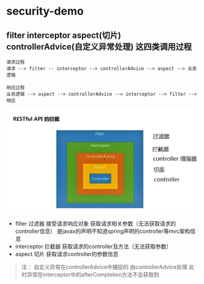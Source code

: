 # security-demo

## filter interceptor aspect(切片) controllerAdvice(自定义异常处理) 这四类调用过程

```text
请求过程
请求 --> filter -- interceptor --> controllerAdvice --> aspect --> 业务逻辑

响应过程
业务逻辑 --> aspect --> controllerAdvice --> interceptor --> filter --> 响应
```

![](./001.PNG '调用管理图')

- filter 过滤器 接受请求响应对象 获取请求相关参数（无法获取请求的controller信息） 是javax的声明不知道spring声明的controller等mvc架构信息
- interceptor 拦截器 获取请求的controller及方法（无法获取参数）
- aspect 切片 获取请求controller的参数信息

> 注：
自定义异常在controllerAdvice中捕捉的 由controllerAdvice处理 此时异常在interceptor中的afterCompletion方法不会获取到

